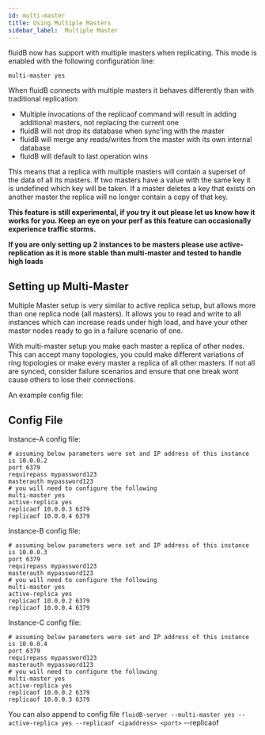 ```yaml
---
id: multi-master
title: Using Multiple Masters
sidebar_label:  Multiple Master
---
```


fluidB now has support with multiple masters when replicating.  This mode is enabled with the following configuration line:

    multi-master yes

When fluidB connects with multiple masters it behaves differently than with traditional replication:
 - Multiple invocations of the replicaof command will result in adding additional masters, not replacing the current one
 - fluidB will not drop its database when sync'ing with the master
 - fluidB will merge any reads/writes from the master with its own internal database
 - fluidB will default to last operation wins

This means that a replica with multiple masters will contain a superset of the data of all its masters.  If two masters have a value with the same key it is undefined which key will be taken.  If a master deletes a key that exists on another master the replica will no longer contain a copy of that key.

**This feature is still experimental, if you try it out please let us know how it works for you. Keep an eye on your perf as this feature can occasionally experience traffic storms.**

**If you are only setting up 2 instances to be masters please use active-replication as it is more stable than multi-master and tested to handle high loads**


## Setting up Multi-Master

Multiple Master setup is very similar to active replica setup, but allows more than one replica node (all masters). It allows you to read and write to all instances which can increase reads under high load, and have your other master nodes ready to go in a failure scenario of one. 

With multi-master setup you make each master a replica of other nodes. This can accept many topologies, you could make different variations of ring topologies or make every master a replica of all other masters. If not all are synced, consider failure scenarios and ensure that one break wont cause others to lose their connections.

An example config file:

## Config File

Instance-A config file:

```
# assuming below parameters were set and IP address of this instance is 10.0.0.2
port 6379
requirepass mypassword123
masterauth mypassword123
# you will need to configure the following
multi-master yes
active-replica yes
replicaof 10.0.0.3 6379
replicaof 10.0.0.4 6379
```

Instance-B config file:

```
# assuming below parameters were set and IP address of this instance is 10.0.0.3
port 6379
requirepass mypassword123
masterauth mypassword123
# you will need to configure the following
multi-master yes
active-replica yes
replicaof 10.0.0.2 6379
replicaof 10.0.0.4 6379
```

Instance-C config file:

```
# assuming below parameters were set and IP address of this instance is 10.0.0.4
port 6379
requirepass mypassword123
masterauth mypassword123
# you will need to configure the following
multi-master yes
active-replica yes
replicaof 10.0.0.2 6379
replicaof 10.0.0.3 6379
```

You can also append to config file `fluidB-server --multi-master yes --active-replica yes --replicaof <ipaddress> <port>` --replicaof <ipaddress> <port>
